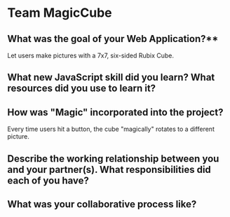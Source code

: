 # Team MagicCube

## What was the goal of your Web Application?**

Let users make pictures with a 7x7, six-sided Rubix Cube.  

## What new JavaScript skill did you learn? What resources did you use to learn it?



  

## How was "Magic" incorporated into the project?

Every time users hit a button, the cube "magically" rotates to a different picture.  

## Describe the working relationship between you and your partner(s). What responsibilities did each of you have?



  
## What was your collaborative process like?

